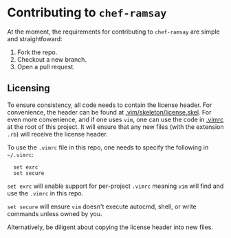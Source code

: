 # Contributing to `chef-ramsay`

At the moment, the requirements for contributing to `chef-ramsay` are simple
and straightfoward:

1. Fork the repo.
2. Checkout a new branch.
3. Open a pull request.

## Licensing

To ensure consistency, all code needs to contain the license header. For
convenience, the header can be found at [.vim/skeleton/license.skel](/.vim/skeleton/license.skel).
For even more convenience, and if one uses `vim`, one can use the code in
[.vimrc](/.vimrc) at the root of this project. It will ensure that any new
files (with the extension `.rb`) will receive the license header.

To use the `.vimrc` file in this repo, one needs to specify the following in
`~/.vimrc`:

```
  set exrc
  set secure
```

`set exrc` will enable support for per-project `.vimrc` meaning `vim` will find
and use the `.vimrc` in this repo.

`set secure` will ensure `vim` doesn't execute autocmd, shell, or write commands
 unless owned by you.

 Alternatively, be diligent about copying the license header into new files.

